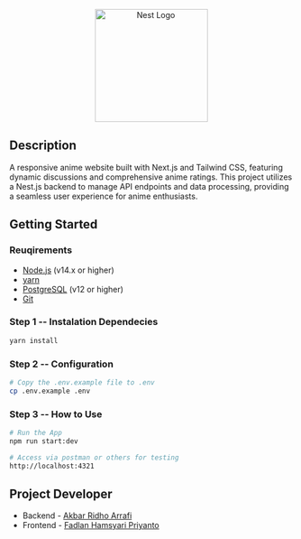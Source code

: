 <p align="center">
  <a href="http://nestjs.com/" target="blank"><img src="https://nestjs.com/img/logo-small.svg" width="200" alt="Nest Logo" /></a>
</p>

## Description

A responsive anime website built with Next.js and Tailwind CSS, featuring dynamic discussions and comprehensive anime ratings. This project utilizes a Nest.js backend to manage API endpoints and data processing, providing a seamless user experience for anime enthusiasts.

## Getting Started

### Reuqirements

- [Node.js](https://nodejs.org/) (v14.x or higher)
- [yarn](https://yarnpkg.com/)
- [PostgreSQL](https://www.postgresql.org/) (v12 or higher)
- [Git](https://git-scm.com/)

### Step 1 -- Instalation Dependecies

```bash
yarn install
```

### Step 2 -- Configuration

```bash
# Copy the .env.example file to .env
cp .env.example .env
```

### Step 3 -- How to Use

```bash
# Run the App
npm run start:dev

# Access via postman or others for testing
http://localhost:4321
```

## Project Developer

- Backend - [Akbar Ridho Arrafi](https://github.com/AkbarF0rce)
- Frontend - [Fadlan Hamsyari Priyanto](https://github.com/Rcikaym)
